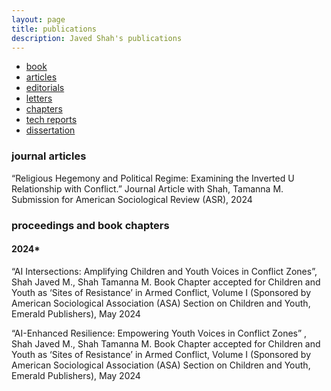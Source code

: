 ```yaml
---
layout: page
title: publications
description: Javed Shah's publications
---
```


<div class="navbar">
    <div class="navbar-inner">
        <ul class="nav">
            <li><a href="#book">book</a></li>
            <li><a href="#articles">articles</a></li>
            <li><a href="#editorials">editorials</a></li>
            <li><a href="#letters">letters</a></li>
            <li><a href="#chapters">chapters</a></li>
            <li><a href="#techreports">tech reports</a></li>
            <li><a href="#thesis">dissertation</a></li>
        </ul>
    </div>
</div>

### <a name="articles"></a>journal articles
“Religious Hegemony and Political Regime: Examining the Inverted U Relationship with Conflict.” Journal Article with Shah, Tamanna M.
Submission for American Sociological Review (ASR), 2024

### <a name="chapters"></a>proceedings and book chapters
#### 2024*

“AI Intersections: Amplifying Children and Youth Voices in Conflict Zones”, Shah Javed M., Shah Tamanna M.
Book Chapter accepted for Children and Youth as ‘Sites of Resistance’ in Armed Conflict, Volume I (Sponsored by American Sociological Association (ASA) Section on Children and Youth, Emerald Publishers), May 2024


“AI-Enhanced Resilience: Empowering Youth Voices in Conflict Zones”
, Shah Javed M., Shah Tamanna M.
Book Chapter accepted for Children and Youth as ‘Sites of Resistance’ in Armed Conflict, Volume I (Sponsored by American Sociological Association (ASA) Section on Children and Youth, Emerald Publishers), May 2024
